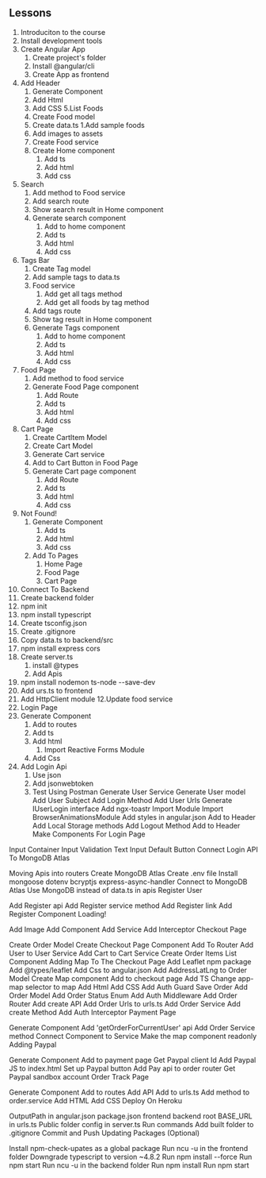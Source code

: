 ## Lessons
1. Introduciton to the course
2. Install development tools
3. Create Angular App
   1. Create project's folder
   2. Install @angular/cli
   3. Create App as frontend
4. Add Header
   1. Generate Component
   2. Add Html
   3. Add CSS
5.List Foods
   1. Create Food model
   2. Create data.ts
      1.Add sample foods
   3. Add images to assets
   4. Create Food service
   5. Create Home component
      1. Add ts
      2. Add html
      3. Add css
6. Search
    1. Add method to Food service
    2. Add search route
    3. Show search result in Home component
    4. Generate search component
       1. Add to home component
       2. Add ts
       3. Add html
       4. Add css
7. Tags Bar
    1. Create Tag model
    2. Add sample tags to data.ts
    3. Food service
       1. Add get all tags method
       2. Add get all foods by tag method
    4. Add tags route
    5. Show tag result in Home component
    6. Generate Tags component
       1. Add to home component
       2. Add ts
       3. Add html
       4. Add css
8. Food Page
    1. Add method to food service
    2. Generate Food Page component
        1. Add Route
        2. Add ts
        3. Add html
        4. Add css
9. Cart Page
    1. Create CartItem Model
    2. Create Cart Model
    3. Generate Cart service
    4. Add to Cart Button in Food Page
    5. Generate Cart page component
        1. Add Route
        2. Add ts
        3. Add html
        4. Add css
10. Not Found!
    1. Generate Component
        1. Add ts
        2. Add html
        3. Add css
    2. Add To Pages
        1. Home Page
        2. Food Page
        3. Cart Page
11. Connect To Backend
   1. Create backend folder
   2. npm init
   3. npm install typescript
   4. Create tsconfig.json
   5. Create .gitignore
   6. Copy data.ts to backend/src
   7. npm install express cors
   8. Create server.ts
      1. install @types
      2. Add Apis
   9. npm install nodemon ts-node --save-dev
   10. Add urs.ts to frontend
   11. Add HttpClient module
   12.Update food service
12. Login Page
   1. Generate Component
      1. Add to routes
      2. Add ts
      3. Add html
         1. Import Reactive Forms Module
      4. Add Css
   2. Add Login Api
      1. Use json
      2. Add jsonwebtoken
      3. Test Using Postman
Generate User Service
Generate User model
Add User Subject
Add Login Method
Add User Urls
Generate IUserLogin interface
Add ngx-toastr
Import Module
Import BrowserAnimationsModule
Add styles in angular.json
Add to Header
Add Local Storage methods
Add Logout Method
Add to Header
Make Components For Login Page

Input Container
Input Validation
Text Input
Default Button
Connect Login API To MongoDB Atlas

Moving Apis into routers
Create MongoDB Atlas
Create .env file
Install
mongoose
dotenv
bcryptjs
express-async-handler
Connect to MongoDB Atlas
Use MongoDB instead of data.ts in apis
Register User

Add Register api
Add Register service method
Add Register link
Add Register Component
Loading!

Add Image
Add Component
Add Service
Add Interceptor
Checkout Page

Create Order Model
Create Checkout Page Component
Add To Router
Add User to User Service
Add Cart to Cart Service
Create Order Items List Component
Adding Map To The Checkout Page
Add Leaflet npm package
Add @types/leaflet
Add Css to angular.json
Add AddressLatLng to Order Model
Create Map component
Add to checkout page
Add TS
Change app-map selector to map
Add Html
Add CSS
Add Auth Guard
Save Order
Add Order Model
Add Order Status Enum
Add Auth Middleware
Add Order Router
Add create API
Add Order Urls to urls.ts
Add Order Service
Add create Method
Add Auth Interceptor
Payment Page

Generate Component
Add 'getOrderForCurrentUser' api
Add Order Service method
Connect Component to Service
Make the map component readonly
Adding Paypal

Generate Component
Add to payment page
Get Paypal client Id
Add Paypal JS to index.html
Set up Paypal button
Add Pay api to order router
Get Paypal sandbox account
Order Track Page

Generate Component
Add to routes
Add API
Add to urls.ts
Add method to order.service
Add HTML
Add CSS
Deploy On Heroku

OutputPath in angular.json
package.json
frontend
backend
root
BASE_URL in urls.ts
Public folder config in server.ts
Run commands
Add built folder to .gitignore
Commit and Push
Updating Packages (Optional)

Install npm-check-upates as a global package
Run ncu -u in the frontend folder
Downgrade typescript to version ~4.8.2
Run npm install --force
Run npm start
Run ncu -u in the backend folder
Run npm install
Run npm start